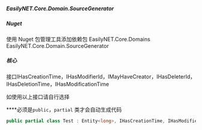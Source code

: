 ##### EasilyNET.Core.Domain.SourceGenerator
##### Nuget

使用 Nuget 包管理工具添加依赖包 
EasilyNET.Core.Domains
EasilyNET.Core.Domain.SourceGenerator

##### 核心
接口IHasCreationTime，IHasModifierId，IMayHaveCreator，IHasDeleterId，IHasDeletionTime，IHasModificationTime

如使用以上接口请自行选择

****必须是`public`，`partial` 类才会自动生成代码
```csharp
public partial class Test : Entity<long>, IHasCreationTime, IHasModifierId<long?>, IMayHaveCreator<long?>, IHasDeleterId<long?>, IHasDeletionTime, IHasModificationTime;
```



